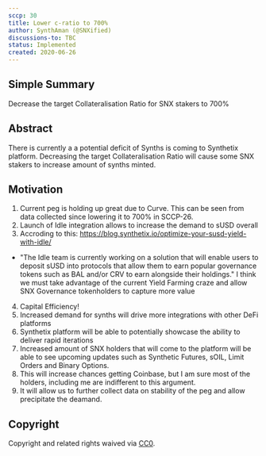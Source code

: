 ```yaml
---
sccp: 30
title: Lower c-ratio to 700%
author: SynthAman (@SNXified)
discussions-to: TBC
status: Implemented
created: 2020-06-26
---
```


## Simple Summary
Decrease the target Collateralisation Ratio for SNX stakers to 700%

## Abstract
There is currently a a potential deficit of Synths is coming to Synthetix platform. Decreasing the target Collateralisation Ratio will cause some SNX stakers to increase amount of synths minted.

## Motivation
1. Current peg is holding up great due to Curve. This can be seen from data collected since lowering it to 700% in SCCP-26.
2. Launch of Idle integration allows to increase the demand to sUSD overall
3. Accroding to this: https://blog.synthetix.io/optimize-your-susd-yield-with-idle/
- "The Idle team is currently working on a solution that will enable users to deposit sUSD into protocols that allow 
them to earn popular governance tokens such as BAL and/or CRV to earn alongside their holdings."
I think we must take advantage of the current Yield Farming craze and allow SNX Governance tokenholders
to capture more value
4. Capital Efficiency!
5. Increased demand for synths will drive more integrations with other DeFi platforms
6. Synthetix platform will be able to potentially showcase the ability to deliver rapid iterations
7. Increased amount of SNX holders that will come to the platform will be able to see upcoming updates such as
Synthetic Futures, sOIL, Limit Orders and Binary Options.
8. This will increase chances getting Coinbase, but I am sure most of the holders, including me are indifferent
to this argument.
9. It will allow us to further collect data on stability of the peg and allow precipitate the deamand.
## Copyright
Copyright and related rights waived via [CC0](https://creativecommons.org/publicdomain/zero/1.0/).
